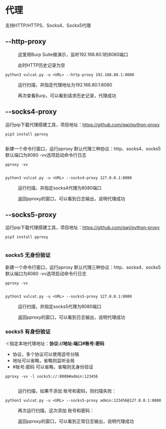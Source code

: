 # 代理

支持HTTP/HTTPS、Socks4、Socks5代理



## --http-proxy

<figure>这里用Burp Suite做演示，监听192.168.80.1的8080端口<img src="https://cdn.staticaly.com/gh/clincat/blog-imgs@main/hub/static/imgs/usage/httpproxy_01.png" alt=""><figcaption></figcaption></figure>

<figure>此时HTTP历史记录为空<img src="https://cdn.staticaly.com/gh/clincat/blog-imgs@main/hub/static/imgs/usage/httpproxy_02.png" alt=""><figcaption></figcaption></figure>

```
python3 vulcat.py -u <URL> --http-proxy 192.168.80.1:8080
```

<figure>运行扫描，并指定代理地址为192.168.80.1:8080<img src="https://cdn.staticaly.com/gh/clincat/blog-imgs@main/hub/static/imgs/usage/httpproxy_03.png" alt=""><figcaption></figcaption></figure>

<figure>再次查看Burp，可以看到请求历史记录，代理成功<img src="https://cdn.staticaly.com/gh/clincat/blog-imgs@main/hub/static/imgs/usage/httpproxy_04.png" alt=""><figcaption></figcaption></figure>

## --socks4-proxy

运行pip下载代理搭建工具，项目地址：https://github.com/qwj/python-proxy
```
pip3 install pproxy
```

<figure><img src="https://cdn.staticaly.com/gh/clincat/blog-imgs@main/hub/static/imgs/usage/socks_01.png" alt=""><figcaption></figcaption></figure>

新建一个命令行窗口，运行pproxy
默认代理三种协议：http、socks4、socks5
默认端口为8080
-vv选项启动命令行日志
```
pproxy -vv
```
<figure><img src="https://cdn.staticaly.com/gh/clincat/blog-imgs@main/hub/static/imgs/usage/socks_02.png" alt=""><figcaption></figcaption></figure>

```
python3 vulcat.py -u <URL> --socks4-proxy 127.0.0.1:8080
```

<figure>运行扫描，并指定socks4代理为8080端口<img src="https://cdn.staticaly.com/gh/clincat/blog-imgs@main/hub/static/imgs/usage/socks_03.png" alt=""><figcaption></figcaption></figure>

<figure>返回pproxy的窗口，可以看到日志输出，说明代理成功<img src="https://cdn.staticaly.com/gh/clincat/blog-imgs@main/hub/static/imgs/usage/socks_04.png" alt=""><figcaption></figcaption></figure>

## --socks5-proxy

运行pip下载代理搭建工具，项目地址：https://github.com/qwj/python-proxy
```
pip3 install pproxy
```
<figure><img src="https://cdn.staticaly.com/gh/clincat/blog-imgs@main/hub/static/imgs/usage/socks_01.png" alt=""><figcaption></figcaption></figure>

### socks5 无身份验证

新建一个命令行窗口，运行pproxy
默认代理三种协议：http、socks4、socks5
默认端口为8080
-vv选项启动命令行日志
```
pproxy -vv
```
<figure><img src="https://cdn.staticaly.com/gh/clincat/blog-imgs@main/hub/static/imgs/usage/socks_02.png" alt=""><figcaption></figcaption></figure>

```
python3 vulcat.py -u <URL> --socks5-proxy 127.0.0.1:8080
```
<figure>运行扫描，并指定socks5代理为8080端口<img src="https://cdn.staticaly.com/gh/clincat/blog-imgs@main/hub/static/imgs/usage/socks_05.png" alt=""><figcaption></figcaption></figure>

<figure>返回pproxy的窗口，可以看到日志输出，说明代理成功<img src="https://cdn.staticaly.com/gh/clincat/blog-imgs@main/hub/static/imgs/usage/socks_06.png" alt=""><figcaption></figcaption></figure>


### socks5 有身份验证

-l 指定本地代理地址：**协议://地址:端口#账号:密码**
* 协议，多个协议可以使用逗号分隔
* 地址可以省略，省略则监听全局
* #账号:密码 可以省略，省略则无身份验证

```
pproxy -vv -l socks5://:8080#admin:123456
```
<figure><img src="https://cdn.staticaly.com/gh/clincat/blog-imgs@main/hub/static/imgs/usage/socks_08.png" alt=""><figcaption></figcaption></figure>

<figure>运行扫描，如果不添加 账号和密码，则扫描失败：<img src="https://cdn.staticaly.com/gh/clincat/blog-imgs@main/hub/static/imgs/usage/socks_09.png" alt=""><figcaption></figcaption></figure>

```
python3 vulcat.py -u <URL> --socks5-proxy admin:123456@127.0.0.1:8080
```
<figure>再次运行扫描，这次添加 账号和密码：<img src="https://cdn.staticaly.com/gh/clincat/blog-imgs@main/hub/static/imgs/usage/socks_10.png" alt=""><figcaption></figcaption></figure>

<figure>返回pproxy的窗口，可以看到正常日志输出，说明代理成功<img src="https://cdn.staticaly.com/gh/clincat/blog-imgs@main/hub/static/imgs/usage/socks_11.png" alt=""><figcaption></figcaption></figure>

